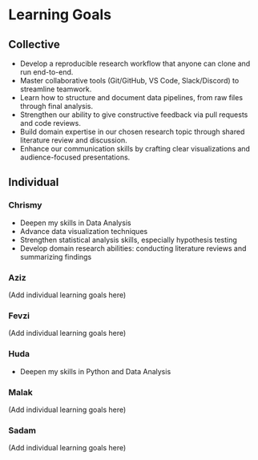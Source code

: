 # Learning Goals

## Collective

- Develop a reproducible research workflow that anyone can clone
  and run end-to-end.
- Master collaborative tools (Git/GitHub, VS Code, Slack/Discord) to streamline teamwork.
- Learn how to structure and document data pipelines, from raw files
  through final analysis.  
- Strengthen our ability to give constructive feedback via pull requests
  and code reviews.  
- Build domain expertise in our chosen research topic through shared
 literature review and discussion.  
- Enhance our communication skills by crafting clear visualizations
  and audience-focused presentations.  

## Individual

### Chrismy

- Deepen my skills in Data Analysis  
- Advance data visualization techniques  
- Strengthen statistical analysis skills, especially hypothesis testing
- Develop domain research abilities: conducting literature reviews
  and summarizing findings

### Aziz

(Add individual learning goals here)

### Fevzi

(Add individual learning goals here)

### Huda

- Deepen my skills in Python and Data Analysis  

### Malak

(Add individual learning goals here)

### Sadam

(Add individual learning goals here)
